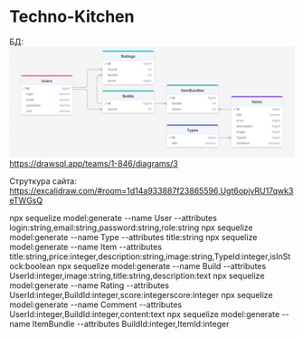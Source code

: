 # Techno-Kitchen
БД:
![alt text](readme-assets/1.png)
https://drawsql.app/teams/1-846/diagrams/3

Струткура сайта: 
https://excalidraw.com/#room=1d14a933887f23865596,Ugt6opjvRU17qwk3eTWGsQ

npx sequelize model:generate --name User --attributes login:string,email:string,password:string,role:string
npx sequelize model:generate --name Type --attributes title:string
npx sequelize model:generate --name Item --attributes title:string,price:integer,description:string,image:string,TypeId:integer,isInStock:boolean
npx sequelize model:generate --name Build --attributes UserId:integer,image:string,title:string,description:text
npx sequelize model:generate --name Rating --attributes UserId:integer,BuildId:integer,score:integerscore:integer
npx sequelize model:generate --name Comment --attributes UserId:integer,BuildId:integer,content:text
npx sequelize model:generate --name ItemBundle --attributes BuildId:integer,ItemId:integer

